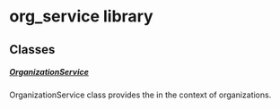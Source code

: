 



# org_service library











## Classes

##### [OrganizationService](../services_org_service/OrganizationService-class.md)



OrganizationService class provides the in the context of organizations.















